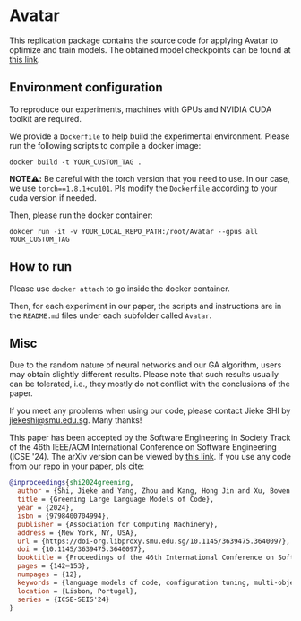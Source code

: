 # Avatar

This replication package contains the source code for applying Avatar to optimize and train models. The obtained model checkpoints can be found at [this link](https://figshare.com/s/c674351fb51905f7e013).

## Environment configuration

To reproduce our experiments, machines with GPUs and NVIDIA CUDA toolkit are required.

We provide a `Dockerfile` to help build the experimental environment. Please run the following scripts to compile a docker image:
```
docker build -t YOUR_CUSTOM_TAG .
```
**NOTE⚠️:** Be careful with the torch version that you need to use. In our case, we use `torch==1.8.1+cu101`. Pls modify the `Dockerfile` according to your cuda version if needed.

Then, please run the docker container:
```
dokcer run -it -v YOUR_LOCAL_REPO_PATH:/root/Avatar --gpus all YOUR_CUSTOM_TAG
```

## How to run

Please use `docker attach` to go inside the docker container.

Then, for each experiment in our paper, the scripts and instructions are in the `README.md` files under each subfolder called `Avatar`.

## Misc

Due to the random nature of neural networks and our GA algorithm, users may obtain slightly different results. Please note that such results usually can be tolerated, i.e., they mostly do not conflict with the conclusions of the paper.

If you meet any problems when using our code, please contact Jieke SHI by [jiekeshi@smu.edu.sg](mailto:jiekeshi@smu.edu.sg). Many thanks!

This paper has been accepted by the Software Engineering in Society Track of the 46th IEEE/ACM International Conference on Software Engineering (ICSE '24). The arXiv version can be viewed by [this link](https://arxiv.org/abs/2309.04076).
If you use any code from our repo in your paper, pls cite:
```bibtex
@inproceedings{shi2024greening,
  author = {Shi, Jieke and Yang, Zhou and Kang, Hong Jin and Xu, Bowen and He, Junda and Lo, David},
  title = {Greening Large Language Models of Code},
  year = {2024},
  isbn = {9798400704994},
  publisher = {Association for Computing Machinery},
  address = {New York, NY, USA},
  url = {https://doi-org.libproxy.smu.edu.sg/10.1145/3639475.3640097},
  doi = {10.1145/3639475.3640097},
  booktitle = {Proceedings of the 46th International Conference on Software Engineering: Software Engineering in Society},
  pages = {142–153},
  numpages = {12},
  keywords = {language models of code, configuration tuning, multi-objective optimization},
  location = {Lisbon, Portugal},
  series = {ICSE-SEIS'24}
}
```
